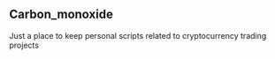 ## Carbon_monoxide
Just a place to keep personal scripts related to cryptocurrency trading projects
